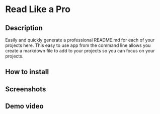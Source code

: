 # Read Like a Pro

## Description

Easily and quickly generate a professional README.md for each of your projects here. This easy to use app from the command line allows you create a markdown file to add to your projects so you can focus on your projects.

## How to install

## Screenshots

## Demo video

